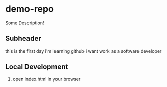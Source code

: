 # demo-repo

Some Description!

## Subheader

this is the first day i'm learning github
i want work as a software developer

## Local Development
1. open index.html in your browser